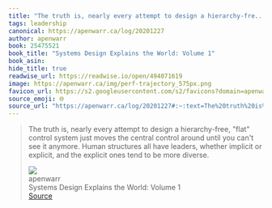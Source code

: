 ```yaml
---
title: "The truth is, nearly every attempt to design a hierarchy-fre..."
tags: leadership
canonical: https://apenwarr.ca/log/20201227
author: apenwarr
book: 25475521
book_title: "Systems Design Explains the World: Volume 1"
book_asin: 
hide_title: true
readwise_url: https://readwise.io/open/494071619
image: https://apenwarr.ca/img/perf-trajectory_575px.png
favicon_url: https://s2.googleusercontent.com/s2/favicons?domain=apenwarr.ca
source_emoji: 🌐
source_url: "https://apenwarr.ca/log/20201227#:~:text=The%20truth%20is%2C,be%20more%20diverse."
---
```


> The truth is, nearly every attempt to design a hierarchy-free, "flat" control system just moves the central control around until you can't see it anymore. Human structures all have leaders, whether implicit or explicit, and the explicit ones tend to be more diverse.
> <div class="quoteback-footer"><div class="quoteback-avatar"><img class="mini-favicon" src="https://s2.googleusercontent.com/s2/favicons?domain=apenwarr.ca"></div><div class="quoteback-metadata"><div class="metadata-inner"><span style="display:none">FROM:</span><div aria-label="apenwarr" class="quoteback-author"> apenwarr</div><div aria-label="Systems Design Explains the World: Volume 1" class="quoteback-title"> Systems Design Explains the World: Volume 1</div></div></div><div class="quoteback-backlink"><a target="_blank" aria-label="go to the full text of this quotation" rel="noopener" href="https://apenwarr.ca/log/20201227#:~:text=The%20truth%20is%2C,be%20more%20diverse." class="quoteback-arrow"> Source</a></div></div>